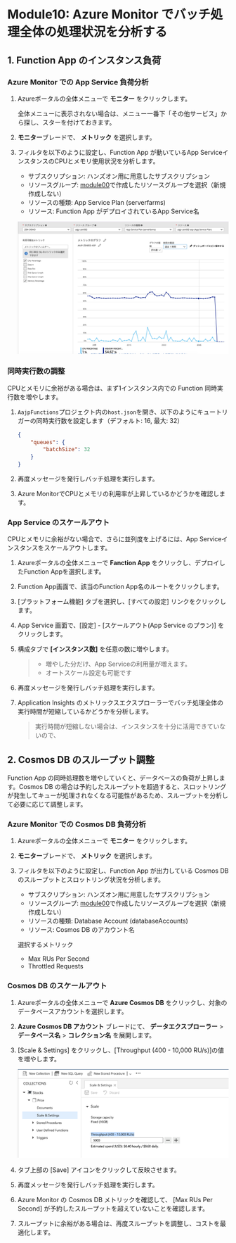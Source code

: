 # Module10: Azure Monitor でバッチ処理全体の処理状況を分析する

## 1. Function App のインスタンス負荷

### Azure Monitor での App Service 負荷分析

1. Azureポータルの全体メニューで **モニター** をクリックします。

    全体メニューに表示されない場合は、メニュー一番下「その他サービス」から探し、スターを付けておきます。

1. **モニター**ブレードで、 **メトリック** を選択します。

1. フィルタを以下のように設定し、Function App が動いているApp ServiceインスタンスのCPUとメモリ使用状況を分析します。

    * サブスクリプション: ハンズオン用に用意したサブスクリプション
    * リソースグループ: [module00](module00.md)で作成したリソースグループを選択（新規作成しない）
    * リソースの種類: App Service Plan (serverfarms)
    * リソース: Function App がデプロイされているApp Service名

    ![m10-1](images/m10-1.png)

### 同時実行数の調整

CPUとメモリに余裕がある場合は、まず1インスタンス内での Function 同時実行数を増やします。

1. ```AajpFunctions```プロジェクト内の```host.json```を開き、以下のようにキュートリガーの同時実行数を設定します（デフォルト: 16, 最大: 32）

    ```json
    {
        "queues": {
            "batchSize": 32
        }
    }
    ```

1. 再度メッセージを発行しバッチ処理を実行します。

1. Azure MonitorでCPUとメモリの利用率が上昇しているかどうかを確認します。

### App Service のスケールアウト

CPUとメモリに余裕がない場合で、さらに並列度を上げるには、App Serviceインスタンスをスケールアウトします。

1. Azureポータルの全体メニューで **Fanction App** をクリックし、デプロイしたFunction Appを選択します。

1. Function App画面で、該当のFunction App名のルートをクリックします。

1. [プラットフォーム機能] タブを選択し、[すべての設定] リンクをクリックします。

1. App Service 画面で、[設定] - [スケールアウト(App Service のプラン)] をクリックします。

1. 構成タブで **[インスタンス数]** を任意の数に増やします。

    > * 増やした分だけ、App Serviceの利用量が増えます。
    > * オートスケール設定も可能です

1. 再度メッセージを発行しバッチ処理を実行します。

1. Application Insights のメトリックスエクスプローラーでバッチ処理全体の実行時間が短縮しているかどうかを分析します。

    > 実行時間が短縮しない場合は、インスタンスを十分に活用できていないので、

## 2. Cosmos DB のスループット調整

Function App の同時処理数を増やしていくと、データベースの負荷が上昇します。Cosmos DB の場合は予約したスループットを超過すると、スロットリングが発生してキューが処理されなくなる可能性があるため、スループットを分析して必要に応じて調整します。

### Azure Monitor での Cosmos DB 負荷分析

1. Azureポータルの全体メニューで **モニター** をクリックします。

1. **モニター**ブレードで、 **メトリック** を選択します。

1. フィルタを以下のように設定し、Function App が出力している Cosmos DB のスループットとスロットリング状況を分析します。

    * サブスクリプション: ハンズオン用に用意したサブスクリプション
    * リソースグループ: [module00](module00.md)で作成したリソースグループを選択（新規作成しない）
    * リソースの種類: Database Account (databaseAccounts)
    * リソース: Cosmos DB のアカウント名

    選択するメトリック

    * Max RUs Per Second
    * Throttled Requests

### Cosmos DB のスケールアウト

1. Azureポータルの全体メニューで **Azure Cosmos DB** をクリックし、対象のデータベースアカウントを選択します。

1. **Azure Cosmos DB アカウント** ブレードにて、 **データエクスプローラー** > **データベース名** > **コレクション名** を展開します。

1. [Scale & Settings] をクリックし、[Throughput (400 - 10,000 RU/s)]の値を増やします。

    ![m10-2](images/m10-2.png)

1. タブ上部の [Save] アイコンをクリックして反映させます。

1. 再度メッセージを発行しバッチ処理を実行します。

1. Azure Monitor の Cosmos DB メトリックを確認して、 [Max RUs Per Second] が予約したスループットを超えていないことを確認します。

1. スループットに余裕がある場合は、再度スループットを調整し、コストを最適化します。